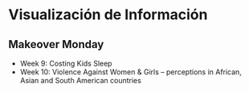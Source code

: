 # Visualización de Información

## Makeover Monday

  - Week 9: Costing Kids Sleep
  - Week 10: Violence Against Women & Girls – perceptions in African, Asian and South American countries
